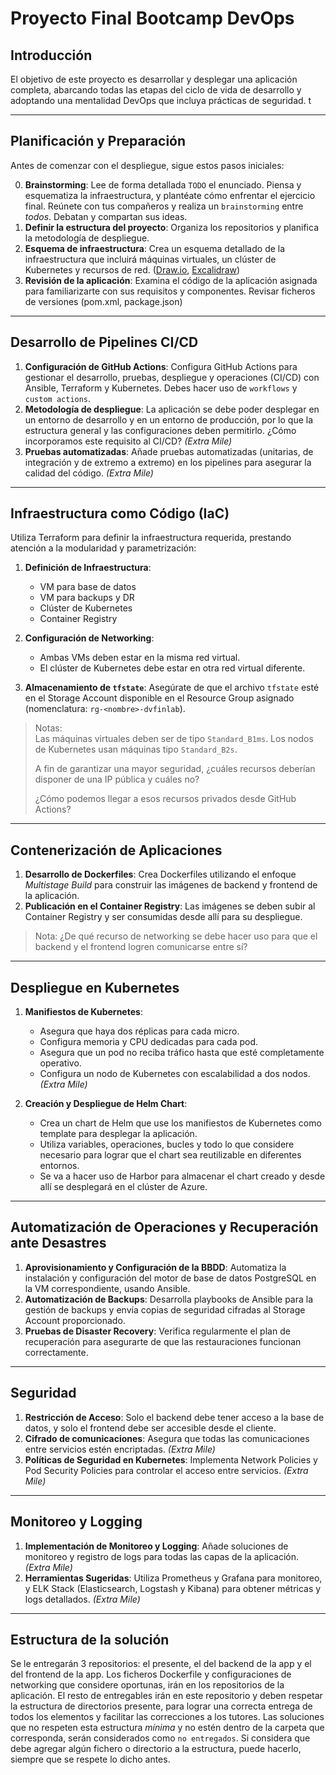 # Proyecto Final Bootcamp DevOps

## Introducción

El objetivo de este proyecto es desarrollar y desplegar una aplicación completa, abarcando todas las etapas del ciclo de vida de desarrollo y adoptando una mentalidad DevOps que incluya prácticas de seguridad. t

---

## Planificación y Preparación

Antes de comenzar con el despliegue, sigue estos pasos iniciales:

0. **Brainstorming**: Lee de forma detallada `TODO` el enunciado. Piensa y esquematiza la infraestructura, y plantéate cómo enfrentar el ejercicio final. Reúnete con tus compañeros y realiza un `brainstorming` entre *todos*. Debatan y compartan sus ideas.
1. **Definir la estructura del proyecto**: Organiza los repositorios y planifica la metodología de despliegue.
2. **Esquema de infraestructura**: Crea un esquema detallado de la infraestructura que incluirá máquinas virtuales, un clúster de Kubernetes y recursos de red. ([Draw.io](https://app.diagrams.net/), [Excalidraw](https://excalidraw.com/))
3. **Revisión de la aplicación**: Examina el código de la aplicación asignada para familiarizarte con sus requisitos y componentes. Revisar ficheros de versiones (pom.xml, package.json)

---

## Desarrollo de Pipelines CI/CD

1. **Configuración de GitHub Actions**: Configura GitHub Actions para gestionar el desarrollo, pruebas, despliegue y operaciones (CI/CD) con Ansible, Terraform y Kubernetes. Debes hacer uso de `workflows` y `custom actions`.
1. **Metodología de despliegue**: La aplicación se debe poder desplegar en un entorno de desarrollo y en un entorno de producción, por lo que la estructura general y las configuraciones deben permitirlo. ¿Cómo incorporamos este requisito al CI/CD? *(Extra Mile)*
1. **Pruebas automatizadas**: Añade pruebas automatizadas (unitarias, de integración y de extremo a extremo) en los pipelines para asegurar la calidad del código. *(Extra Mile)*

---

## Infraestructura como Código (IaC)

Utiliza Terraform para definir la infraestructura requerida, prestando atención a la modularidad y parametrización:

1. **Definición de Infraestructura**:
   - VM para base de datos
   - VM para backups y DR
   - Clúster de Kubernetes
   - Container Registry

2. **Configuración de Networking**:
   - Ambas VMs deben estar en la misma red virtual.
   - El clúster de Kubernetes debe estar en otra red virtual diferente.
   
3. **Almacenamiento de `tfstate`**: Asegúrate de que el archivo `tfstate` esté en el Storage Account disponible en el Resource Group asignado (nomenclatura: `rg-<nombre>-dvfinlab`).

> Notas: <br>
> Las máquinas virtuales deben ser de tipo `Standard_B1ms`. Los nodos de Kubernetes usan máquinas tipo `Standard_B2s`. 
>
> A fin de garantizar una mayor seguridad, ¿cuáles recursos deberían disponer de una IP pública y cuáles no? 
>
> ¿Cómo podemos llegar a esos recursos privados desde GitHub Actions?

---

## Contenerización de Aplicaciones

1. **Desarrollo de Dockerfiles**: Crea Dockerfiles utilizando el enfoque *Multistage Build* para construir las imágenes de backend y frontend de la aplicación.
2. **Publicación en el Container Registry**: Las imágenes se deben subir al Container Registry y ser consumidas desde allí para su despliegue.

> Nota: ¿De qué recurso de networking se debe hacer uso para que el backend y el frontend logren comunicarse entre sí?

---

## Despliegue en Kubernetes

1. **Manifiestos de Kubernetes**:
   - Asegura que haya dos réplicas para cada micro.
   - Configura memoria y CPU dedicadas para cada pod.
   - Asegura que un pod no reciba tráfico hasta que esté completamente operativo.
   - Configura un nodo de Kubernetes con escalabilidad a dos nodos. *(Extra Mile)*

2. **Creación y Despliegue de Helm Chart**:
   - Crea un chart de Helm que use los manifiestos de Kubernetes como template para desplegar la aplicación.
   - Utiliza variables, operaciones, bucles y todo lo que considere necesario para lograr que el chart sea reutilizable en diferentes entornos.
   - Se va a hacer uso de Harbor para almacenar el chart creado y desde allí se desplegará en el clúster de Azure.

---

## Automatización de Operaciones y Recuperación ante Desastres

1. **Aprovisionamiento y Configuración de la BBDD**: Automatiza la instalación y configuración del motor de base de datos PostgreSQL en la VM correspondiente, usando Ansible.
2. **Automatización de Backups**: Desarrolla playbooks de Ansible para la gestión de backups y envía copias de seguridad cifradas al Storage Account proporcionado.
3. **Pruebas de Disaster Recovery**: Verifica regularmente el plan de recuperación para asegurarte de que las restauraciones funcionan correctamente.

---

## Seguridad 

1. **Restricción de Acceso**: Solo el backend debe tener acceso a la base de datos, y solo el frontend debe ser accesible desde el cliente.
1. **Cifrado de comunicaciones**: Asegura que todas las comunicaciones entre servicios estén encriptadas. *(Extra Mile)*
1. **Políticas de Seguridad en Kubernetes**: Implementa Network Policies y Pod Security Policies para controlar el acceso entre servicios. *(Extra Mile)*

---

## Monitoreo y Logging 

1. **Implementación de Monitoreo y Logging**: Añade soluciones de monitoreo y registro de logs para todas las capas de la aplicación. *(Extra Mile)*
2. **Herramientas Sugeridas**: Utiliza Prometheus y Grafana para monitoreo, y ELK Stack (Elasticsearch, Logstash y Kibana) para obtener métricas y logs detallados. *(Extra Mile)*

---

## Estructura de la solución

Se le entregarán 3 repositorios: el presente, el del backend de la app y el del frontend de la app. Los ficheros Dockerfile y configuraciones de networking que considere oportunas, irán en los repositorios de la aplicación. El resto de entregables irán en este repositorio y deben respetar la estructura de directorios presente, para lograr una correcta entrega de todos los elementos y facilitar las correcciones a los tutores. Las soluciones que no respeten esta estructura *mínima* y no estén dentro de la carpeta que corresponda, serán considerados como `no entregados`. Si considera que debe agregar algún fichero o directorio a la estructura, puede hacerlo, siempre que se respete lo dicho antes.